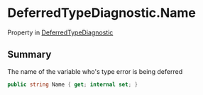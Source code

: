 # DeferredTypeDiagnostic.Name

Property in [DeferredTypeDiagnostic](/api/csharp/yarn.compiler.deferredtypediagnostic.md)

## Summary


The name of the variable who's type error is being deferred


```csharp
public string Name { get; internal set; }
```

